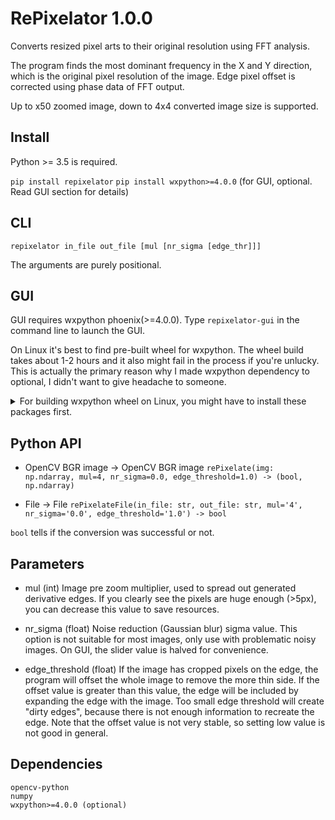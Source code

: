 # RePixelator 1.0.0

Converts resized pixel arts to their original resolution using FFT analysis.

The program finds the most dominant frequency in the X and Y direction, which is the original pixel resolution of the image.
Edge pixel offset is corrected using phase data of FFT output.

Up to x50 zoomed image, down to 4x4 converted image size is supported.


## Install

Python >= 3.5 is required.

`pip install repixelator`
`pip install wxpython>=4.0.0` (for GUI, optional. Read GUI section for details)


## CLI

`repixelator in_file out_file [mul [nr_sigma [edge_thr]]]`

The arguments are purely positional.


## GUI

GUI requires wxpython phoenix(>=4.0.0).
Type `repixelator-gui` in the command line to launch the GUI.

On Linux it's best to find pre-built wheel for wxpython.
The wheel build takes about 1-2 hours and it also might fail in the process if you're unlucky.
This is actually the primary reason why I made wxpython dependency to optional, I didn't want to give headache to someone.
<details>
	<summary>For building wxpython wheel on Linux, you might have to install these packages first.</summary>
	(Tested with Linux Mint 20)
	`sudo apt install make gcc libgtk-3-dev libgstreamer-gl1.0-0 freeglut3 freeglut3-dev python3-gst-1.0 libglib2.0-dev ubuntu-restricted-extras libgstreamer-plugins-base1.0-dev`
</details>


## Python API

- OpenCV BGR image -> OpenCV BGR image
`rePixelate(img: np.ndarray, mul=4, nr_sigma=0.0, edge_threshold=1.0) -> (bool, np.ndarray)`

- File -> File
`rePixelateFile(in_file: str, out_file: str, mul='4', nr_sigma='0.0', edge_threshold='1.0') -> bool`

`bool` tells if the conversion was successful or not.


## Parameters

- mul (int)
Image pre zoom multiplier, used to spread out generated derivative edges.
If you clearly see the pixels are huge enough (>5px), you can decrease this value to save resources.

- nr_sigma (float)
Noise reduction (Gaussian blur) sigma value.
This option is not suitable for most images, only use with problematic noisy images.
On GUI, the slider value is halved for convenience.

- edge_threshold (float)
If the image has cropped pixels on the edge, the program will offset the whole image to remove the more thin side.
If the offset value is greater than this value, the edge will be included by expanding the edge with the image.
Too small edge threshold will create "dirty edges", because there is not enough information to recreate the edge.
Note that the offset value is not very stable, so setting low value is not good in general.


## Dependencies
```
opencv-python
numpy
wxpython>=4.0.0 (optional)
```